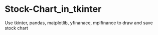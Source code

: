 # Stock-Chart_in_tkinter
Use tkinter, pandas, matplotlib, yfinanace, mplfinance to draw and save stock chart
